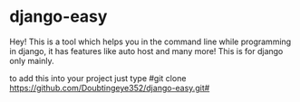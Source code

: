 # django-easy

Hey! This is a tool which helps you in the command line while programming in django, it has features like auto host and many more! This is for django only mainly.

to add this into your project just type #git clone https://github.com/Doubtingeye352/django-easy.git# 
